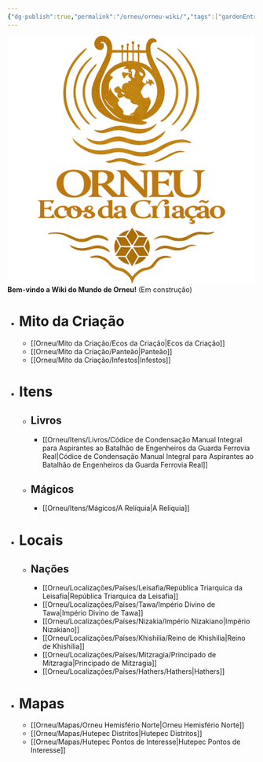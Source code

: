 ```yaml
---
{"dg-publish":true,"permalink":"/orneu/orneu-wiki/","tags":["gardenEntry"]}
---
```


![test.png](/img/user/Orneu/Imagens/test.png)
 **Bem-vindo a Wiki do Mundo de Orneu!** (Em construção)

- # Mito da Criação
    - [[Orneu/Mito da Criação/Ecos da Criação\|Ecos da Criação]]
    - [[Orneu/Mito da Criação/Panteão\|Panteão]]
    - [[Orneu/Mito da Criação/Infestos\|Infestos]]
- # Itens
	- ## Livros
		- [[Orneu/Itens/Livros/Códice de Condensação Manual Integral para Aspirantes ao Batalhão de Engenheiros da Guarda Ferrovia Real\|Códice de Condensação Manual Integral para Aspirantes ao Batalhão de Engenheiros da Guarda Ferrovia Real]]
	- ## Mágicos
		- [[Orneu/Itens/Mágicos/A Relíquia\|A Relíquia]]
- # Locais
	- ## Nações
		- [[Orneu/Localizações/Países/Leisafia/República Triarquica da Leisafia\|República Triarquica da Leisafia]]
		- [[Orneu/Localizações/Países/Tawa/Império Divino de Tawa\|Império Divino de Tawa]]
		- [[Orneu/Localizações/Países/Nizakia/Império Nizakiano\|Império Nizakiano]]
		- [[Orneu/Localizações/Países/Khishilia/Reino de Khishilia\|Reino de Khishilia]]
		- [[Orneu/Localizações/Países/Mitzragia/Principado de Mitzragia\|Principado de Mitzragia]]
		- [[Orneu/Localizações/Países/Hathers/Hathers\|Hathers]]
- # Mapas
	- [[Orneu/Mapas/Orneu Hemisfério Norte\|Orneu Hemisfério Norte]]
	- [[Orneu/Mapas/Hutepec Distritos\|Hutepec Distritos]]
	- [[Orneu/Mapas/Hutepec Pontos de Interesse\|Hutepec Pontos de Interesse]]
